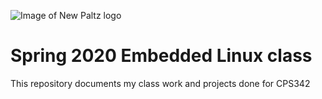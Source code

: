 ![Image of New Paltz logo](https://www.newpaltz.edu/media/identity/logos/newpaltzlogo.jpg)

# Spring 2020 Embedded Linux class

This repository documents my class work and projects done for CPS342 
